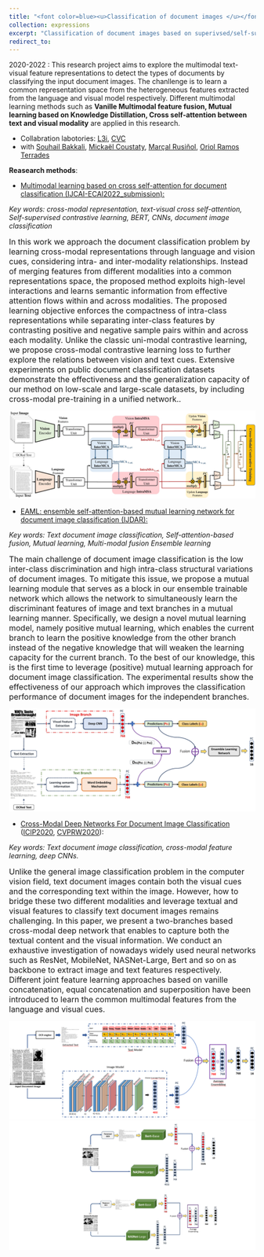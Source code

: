 ```yaml
---
title: "<font color=blue><u>Classification of document images </u></font>"
collection: expressions
excerpt: "Classification of document images based on superivsed/self-supervised text-visual multimodal learning."
redirect_to: 
---
```


2020-2022 : This research project aims to explore the multimodal text-visual feature representations to detect the types of documents by classifying the input document images. The chanllenge is to learn a common representation space from the heterogeneous features extracted from the language and visual model respectively. Different multimodal learning methods such as **Vanille Multimodal feature fusion, Mutual learning based on Knowledge Distillation, Cross self-attention between text and visual modality** are applied in this research. 

- Collabration labotories: [L3i](https://l3i.univ-larochelle.fr/), [CVC](http://www.cvc.uab.es/)
- with [Souhail Bakkali](https://scholar.google.fr/citations?user=gO_Q48IAAAAJ&hl=en&oi=sra), [Mickaël Coustaty](https://scholar.google.com/citations?user=Tc8FrWwAAAAJ&hl=en), [Marçal Rusiñol](https://scholar.google.com/citations?user=Uvxu49IAAAAJ&hl=en), [Oriol Ramos Terrades](https://scholar.google.com/citations?user=4Dvggx4AAAAJ&hl=en)

**Reasearch methods**: 

- [Multimodal learning based on cross self-attention for document classification (IJCAI-ECAI2022_submission):]()

*Key words: cross-modal representation, text-visual cross self-attention, Self-supervised contrastive learning, BERT, CNNs, document image classification*

<font size=3>In this work we approach the document classification problem by learning cross-modal representations through language and vision cues, considering intra- and inter-modality relationships. Instead of merging features from different modalities into a common representations space, the proposed method exploits high-level interactions and learns semantic information from effective attention flows within and across modalities. The proposed learning objective enforces the compactness of intra-class representations while separating inter-class features by contrasting positive and negative sample pairs within and across each modality. Unlike the classic uni-modal contrastive learning, we propose cross-modal contrastive learning loss to further explore the relations between vision and text cues. Extensive experiments on public document classification datasets demonstrate the effectiveness and the generalization capacity of our method on low-scale and large-scale datasets, by including cross-modal pre-training in a unified network..</font>


![avatar](/images/Cross-modalIJCAI.jpg)

- [EAML: ensemble self-attention-based mutual learning network for document image classification (IJDAR):](https://link.springer.com/content/pdf/10.1007/s10032-021-00378-0.pdf)

*Key words: Text document image classification, Self-attention-based fusion, Mutual learning, Multi-modal fusion Ensemble learning*

<font size=3>The main challenge of document image classification is the low inter-class discrimination and high intra-class structural variations of document images. To mitigate this issue, we propose a mutual learning module that serves as a block in our ensemble trainable network which allows the network to simultaneously learn the discriminant features of image and text branches in a mutual learning manner. Specifically, we design a novel mutual learning model, namely positive mutual learning, which enables the current branch to learn the positive knowledge from the other branch instead of the negative knowledge that will weaken the learning capacity for the current branch. To the best of our knowledge, this is the first time to leverage (positive) mutual learning approach for document image classification. The experimental results show the effectiveness of our approach which improves the classification performance of document images for the independent branches.</font>


![avatar](/images/EMAIL.jpg)

- [Cross-Modal Deep Networks For Document Image Classification]() ([ICIP2020](https://ieeexplore.ieee.org/document/9191268), [CVPRW2020](https://openaccess.thecvf.com/content_CVPRW_2020/papers/w34/Bakkali_Visual_and_Textual_Deep_Feature_Fusion_for_Document_Image_Classification_CVPRW_2020_paper.pdf)):

*Key words: Text document image classification, cross-modal feature learning, deep CNNs.*

<font size=3>Unlike the general image classification problem in the computer vision field, text document images contain both the visual cues and the corresponding text within the image. However, how to bridge these two different modalities and leverage textual and visual features to classify text document images remains challenging.
In this paper, we present a two-branches based cross-modal deep network that enables to capture both the textual content and the visual information. We conduct an exhaustive investigation of nowadays widely used neural networks such as ResNet, MobileNet, NASNet-Large, Bert and so on as backbone to extract image and text features respectively. Different joint feature learning approaches based on vanille concatenation, equal concatenation and superposition have been introduced to learn the common multimodal features from the language and visual cues.</font>


<p float="left">
<img src=/images/cross_modal_CVPRW2020.PNG> 
<img src=/images/icip2020_b_c.jpg>
</p>


